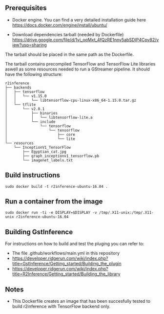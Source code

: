 ## Prerequisites
* Docker engine. You can find a very detailed installation guide here
https://docs.docker.com/engine/install/ubuntu/

* Download dependencies tarball (needed by Dockerfile)
https://drive.google.com/file/d/1vi_oqMxt_4fQzRE1nnv5abSDIP4Cpv82/view?usp=sharing

The tarball should be placed in the same path as the Dockerfile.

The tarball contains precompiled TensorFlow and TensorFlow Lite libraries 
aswell as some resources needed to run a GStreamer pipeline. 
It should have the following structure:

```
r2inference
├── backends
│   ├── tensorflow
│   │   └── v1.15.0
│   │       └── libtensorflow-cpu-linux-x86_64-1.15.0.tar.gz
│   └── tflite
│       └── v2.0.1
│           ├── binaries
│           │   └── libtensorflow-lite.a
│           └── include
│               └── tensorflow
│                   └── tensorflow
│                       ├── core
│                       └── lite
└── resources
    └── InceptionV1_TensorFlow
        ├── Egyptian_cat.jpg
        ├── graph_inceptionv1_tensorflow.pb
        └── imagenet_labels.txt

```

## Build instructions
`sudo docker build -t r2inference-ubuntu-16.04 .`

## Run a container from the image
`sudo docker run -ti -e DISPLAY=$DISPLAY -v /tmp/.X11-unix:/tmp/.X11-unix r2inference-ubuntu-16.04`

## Building GstInference
For instructions on how to build and test the pluging you can refer to:
* The file .github/workflows/main.yml in this repository
* https://developer.ridgerun.com/wiki/index.php?title=GstInference/Getting_started/Building_the_plugin
* https://developer.ridgerun.com/wiki/index.php?title=R2Inference/Getting_started/Building_the_library

## Notes
* This Dockerfile creates an image that has been succesfully tested to
build r2inference with TensorFlow backend only.
